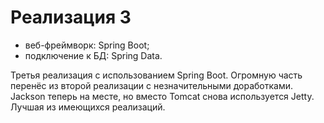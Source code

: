 # Реализация 3

- веб-фреймворк: Spring Boot;
- подключение к БД: Spring Data.

Третья реализация с использованием Spring Boot. 
Огромную часть перенёс из второй реализации с незначительными доработками.
Jackson теперь на месте, но вместо Tomcat снова используется Jetty.
Лучшая из имеющихся реализаций.